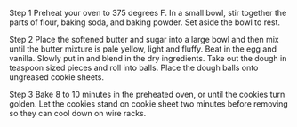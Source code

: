 Step 1
Preheat your oven to 375 degrees F. In a small bowl, stir together the parts of flour, baking soda, and baking powder. Set aside the bowl to rest.

Step 2
Place the softened butter and sugar into a large bowl and then mix until the butter mixture is pale yellow, light and fluffy. Beat in the egg and vanilla. Slowly put in and blend in the dry ingredients. Take out the dough in teaspoon sized pieces and roll into balls. Place the dough balls onto ungreased cookie sheets.

Step 3
Bake 8 to 10 minutes in the preheated oven, or until the cookies turn golden. Let the cookies stand on cookie sheet two minutes before removing so they can cool down on wire racks.